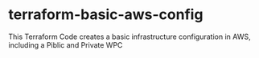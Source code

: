 # terraform-basic-aws-config
This Terraform Code creates a basic infrastructure configuration in AWS, including a Piblic and Private WPC 
